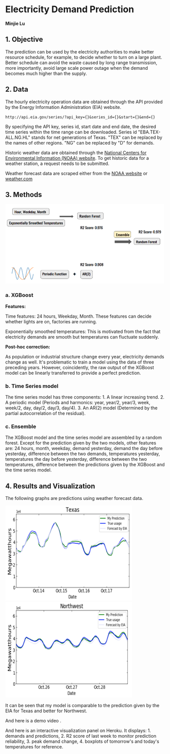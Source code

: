 # Electricity Demand Prediction
**Minjie Lu**

## 1. Objective
The prediction can be used by the electricity authorities to make better resource schedule, for example, to decide whether to turn on a large plant. Better schedule can avoid the waste caused by long range transmission, more importantly, avoid large scale power outage when the demand becomes much higher than the supply.

## 2. Data
The hourly electricity operation data are obtained through the API provided by the Energy Information Administration (EIA) website.

```
http://api.eia.gov/series/?api_key={}&series_id={}&start={}&end={}
```
By specifying the API key, series id, start date and end date, the desired time series within the time range can be downloaded. Series id "EBA.TEX-ALL.NG.HL" stands for net generations of Texas. "TEX" can be replaced by the names of other regions. "NG" can be replaced by "D" for demands.

Historic weather data are obtained through the [National Centers for Environmental Information (NOAA) website](https://www.ncdc.noaa.gov/cdo-web/datatools/lcd). To get historic data for a weather station, a request needs to be submitted.

Weather forecast data are scraped either from the [NOAA website](https://forecast.weather.gov/MapClick.php?lat=29.77&lon=-95.39#.XcnsepJKhTY) or [weather.com](https://weather.com/weather/hourbyhour/l/110a124808308e4fc03ee2b75754a7e06e9334b6d23d6fa317f1bb84b5f8a65e)

## 3. Methods

<img src="images/methods.png" width="500" height="250" />

### a. XGBoost
**Features:**

Time features: 24 hours, Weekday, Month. These features can decide whether lights are on, factories are running.

Exponentially smoothed temperatures: This is motivated from the fact that electricity demands are smooth but temperatures can fluctuate suddenly.

**Post-hoc correction:**

As population or industrial structure change every year, electricity demands change as well. It's problematic to train a model using the data of three preceding years. However, coincidently, the raw output of the XGBoost model can be linearly transferred to provide a perfect prediction.

### b. Time Series model

The time series model has three components: 1. A linear increasing trend. 2. A periodic model (Periods and harmonics: year, year/2, year/3, week, week/2, day, day/2, day/3, day/4). 3. An AR(2) model (Determined by the partial autocorrelation of the residual).

### c. Ensemble

The XGBoost model and the time series model are assembled by a random forest. Except for the prediction given by the two models, other features are: 24 hours, month, weekday, demand yesterday, demand the day before yesterday, difference between the two demands, temperatures yesterday, temperatures the day before yesterday, difference between the two temperatures, difference between the predictions given by the XGBoost and the time series model.

## 4. Results and Visualization

The following graphs are predictions using weather forecast data.

<img src="images/texas.png" width="400" height="300" /> <img src="images/nw.png" width="400" height="300" />

It can be seen that my model is comparable to the prediction given by the EIA for Texas and better for Northwest.

And here is a demo video .

And here is an interactive visualization panel on Heroku. It displays: 1. demands and predictions, 2. R2 score of last week to monitor prediction reliability, 3. peak demand change, 4. boxplots of tomorrow's and today's temperatures for reference.
